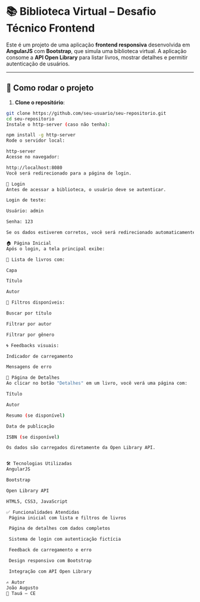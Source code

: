 # 📚 Biblioteca Virtual – Desafio Técnico Frontend

Este é um projeto de uma aplicação **frontend responsiva** desenvolvida em **AngularJS** com **Bootstrap**, que simula uma biblioteca virtual. A aplicação consome a **API Open Library** para listar livros, mostrar detalhes e permitir autenticação de usuários.

---

## 🚀 Como rodar o projeto

1. **Clone o repositório**:

```bash
git clone https://github.com/seu-usuario/seu-repositorio.git
cd seu-repositorio
Instale o http-server (caso não tenha):

npm install -g http-server
Rode o servidor local:

http-server
Acesse no navegador:

http://localhost:8080
Você será redirecionado para a página de login.

🔐 Login
Antes de acessar a biblioteca, o usuário deve se autenticar.

Login de teste:

Usuário: admin

Senha: 123

Se os dados estiverem corretos, você será redirecionado automaticamente para a tela principal da biblioteca.

🏠 Página Inicial
Após o login, a tela principal exibe:

📖 Lista de livros com:

Capa

Título

Autor

🔎 Filtros disponíveis:

Buscar por título

Filtrar por autor

Filtrar por gênero

🌀 Feedbacks visuais:

Indicador de carregamento

Mensagens de erro

📘 Página de Detalhes
Ao clicar no botão "Detalhes" em um livro, você verá uma página com:

Título

Autor

Resumo (se disponível)

Data de publicação

ISBN (se disponível)

Os dados são carregados diretamente da Open Library API.


🛠 Tecnologias Utilizadas
AngularJS

Bootstrap

Open Library API

HTML5, CSS3, JavaScript

✅ Funcionalidades Atendidas
 Página inicial com lista e filtros de livros

 Página de detalhes com dados completos

 Sistema de login com autenticação fictícia

 Feedback de carregamento e erro

 Design responsivo com Bootstrap

 Integração com API Open Library

✍️ Autor
João Augusto
📍 Tauá – CE